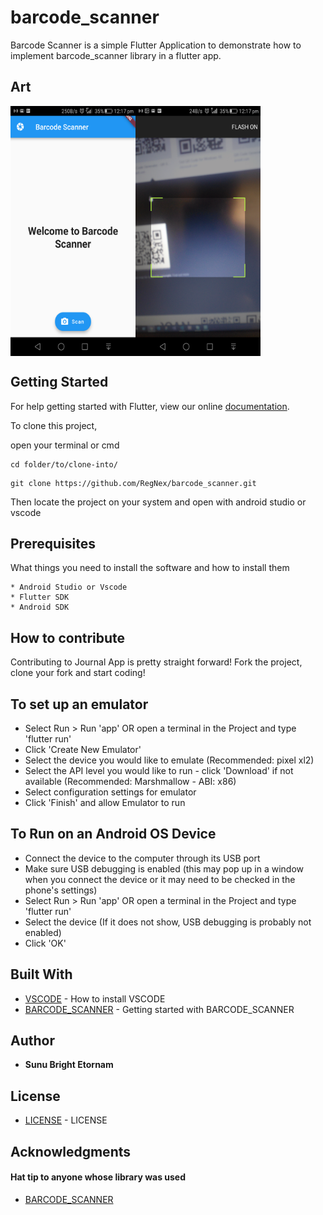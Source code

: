 # barcode_scanner

Barcode Scanner is a simple Flutter Application to demonstrate how to implement barcode_scanner library in a flutter app. 


## Art
<img align="left" src="https://github.com/RegNex/barcode_scanner/blob/master/SCREENSHOTS/1.png" width="200" height="400"/>
<img align="center" src="https://github.com/RegNex/barcode_scanner/blob/master/SCREENSHOTS/2.png" width="200" height="400"/>



## Getting Started

For help getting started with Flutter, view our online
[documentation](https://flutter.io/).

To clone this project,

open your terminal or cmd

```
cd folder/to/clone-into/
```

```
git clone https://github.com/RegNex/barcode_scanner.git
```

Then 
locate the project on your system and open with android studio or vscode


## Prerequisites

What things you need to install the software and how to install them

```
* Android Studio or Vscode
* Flutter SDK
* Android SDK
```

## How to contribute
Contributing to Journal App is pretty straight forward! Fork the project, clone your fork and start coding!


## To set up an emulator
* Select Run > Run 'app' OR open a terminal in the Project and type 'flutter run'
* Click 'Create New Emulator'
* Select the device you would like to emulate (Recommended: pixel xl2)
* Select the API level you would like to run - click 'Download' if not available (Recommended: Marshmallow - ABI: x86)
* Select configuration settings for emulator
* Click 'Finish' and allow Emulator to run

## To Run on an Android OS Device
* Connect the device to the computer through its USB port
* Make sure USB debugging is enabled (this may pop up in a window when you connect the device or it may need to be checked in the phone's settings)
* Select Run > Run 'app' OR open a terminal in the Project and type 'flutter run'
* Select the device (If it does not show, USB debugging is probably not enabled)
* Click 'OK'

## Built With

* [VSCODE](https://code.visualstudio.com/) - How to install VSCODE
* [BARCODE_SCANNER](https://pub.dartlang.org/packages/barcode_scan#-readme-tab-) - Getting started with BARCODE_SCANNER


## Author

* **Sunu Bright Etornam** 


## License

* [LICENSE](https://github.com/RegNex/barcode_scanner/blob/master/SCREENSHOTS/2.png) - LICENSE

## Acknowledgments
#### Hat tip to anyone whose library was used
* [BARCODE_SCANNER](https://pub.dartlang.org/packages/barcode_scan#-readme-tab-)

